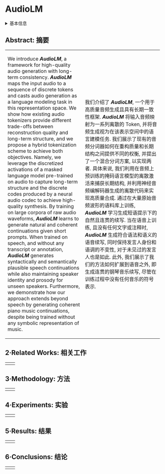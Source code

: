 # AudioLM

<details>
<summary>基本信息</summary>

- 标题: "AudioLM: A Language Modeling Approach to Audio Generation"
- 作者:
  - 01 Zalan Borsos
  - 02 Raphael Marinier
  - 03 Damien Vincent
  - 04 Eugene Kharitonov
  - 05 Olivier Pietquin
  - 06 Matt Sharifi
  - 07 Dominik Roblek
  - 08 Olivier Teboul
  - 09 David Grangier
  - 10 Marco Tagliasacchi
  - 11 Neil Zeghidour
- 链接:
  - [ArXiv](https://arxiv.org/abs/2209.03143)
  - [Publication](https://doi.org/10.1109/TASLP.2023.3288409)
  - [Github]
  - [Demo](https://google-research.github.io/seanet/audiolm/examples/)
- 文件:
  - [ArXiv](_PDF/2209.03143v2__AudioLM__A_Language_Modeling_Approach_to_Audio_Generation.pdf)
  - [Publication](_PDF/2209.03143p0__AudioLM__TASLP2023.pdf)

</details>

## Abstract: 摘要

<table><tr><td width="50%">

We introduce ***AudioLM***, a framework for high-quality audio generation with long-term consistency.
***AudioLM*** maps the input audio to a sequence of discrete tokens and casts audio generation as a language modeling task in this representation space.
We show how existing audio tokenizers provide different trade-offs between reconstruction quality and long-term structure, and we propose a hybrid tokenization scheme to achieve both objectives.
Namely, we leverage the discretized activations of a masked language model pre-trained on audio to capture long-term structure and the discrete codes produced by a neural audio codec to achieve high-quality synthesis.
By training on large corpora of raw audio waveforms, ***AudioLM*** learns to generate natural and coherent continuations given short prompts.
When trained on speech, and without any transcript or annotation, ***AudioLM*** generates syntactically and semantically plausible speech continuations while also maintaining speaker identity and prosody for unseen speakers.
Furthermore, we demonstrate how our approach extends beyond speech by generating coherent piano music continuations, despite being trained without any symbolic representation of music.

</td><td>

我们介绍了 ***AudioLM***, 一个用于高质量音频生成且具有长期一致性框架.
***AudioLM*** 将输入音频映射为一系列离散的 Token, 并将音频生成视为在该表示空间中的语言建模任务.
我们展示了现有的音频分词器如何在重构质量和长期结构之间提供不同的权衡, 并提出了一个混合分词方案, 以实现两者.
具体来说, 我们利用在音频上预训练的掩码语言模型的离散激活来捕获长期结构, 并利用神经音频编解码器生成的离散代码来实现高质量合成.
通过在大量原始音频波形的语料库上训练, ***AudioLM*** 学习生成短语提示下的自然且连贯的续写.
当在语音上训练, 且没有任何文字或注释时, ***AudioLM*** 生成符合语法和语义的语音续写, 同时保持发言人身份和语调的不变性, 对于未见过的发言人也是如此.
此外, 我们展示了我们的方法如何扩展到语音之外, 即生成连贯的钢琴音乐续写, 尽管在训练过程中没有任何音乐的符号表示.

</td></tr></table>

## 2·Related Works: 相关工作

<table><tr><td width="50%">

</td></tr></table>

## 3·Methodology: 方法

<table><tr><td width="50%">

</td></tr></table>

## 4·Experiments: 实验

<table><tr><td width="50%">

</td></tr></table>

## 5·Results: 结果

<table><tr><td width="50%">

</td></tr></table>

## 6·Conclusions: 结论

<table><tr><td width="50%">

</td></tr></table>
